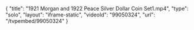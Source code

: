{
    "title": "1921 Morgan and 1922 Peace Silver Dollar Coin Set1.mp4",
    "type": "solo",
    "layout": "iframe-static",
    "videoId": "99050324",
    "url": "\/tvpembed\/99050324"
}